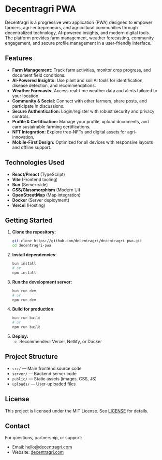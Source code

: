 # Decentragri PWA

Decentragri is a progressive web application (PWA) designed to empower farmers, agri-entrepreneurs, and agricultural communities through decentralized technology, AI-powered insights, and modern digital tools. The platform provides farm management, weather forecasting, community engagement, and secure profile management in a user-friendly interface.

## Features

- **Farm Management:** Track farm activities, monitor crop progress, and document field conditions.
- **AI-Powered Insights:** Use plant and soil AI tools for identification, disease detection, and recommendations.
- **Weather Forecasts:** Access real-time weather data and alerts tailored to your location.
- **Community & Social:** Connect with other farmers, share posts, and participate in discussions.
- **Secure Authentication:** Login/register with robust security and privacy controls.
- **Profile & Certification:** Manage your profile, upload documents, and earn sustainable farming certifications.
- **NFT Integration:** Explore tree-NFTs and digital assets for agri-innovation.
- **Mobile-First Design:** Optimized for all devices with responsive layouts and offline support.

## Technologies Used

- **React/Preact** (TypeScript)
- **Vite** (Frontend tooling)
- **Bun** (Server-side)
- **CSS/Glassmorphism** (Modern UI)
- **OpenStreetMap** (Map integration)
- **Docker** (Server deployment)
- **Vercel** (Hosting)

## Getting Started

1. **Clone the repository:**
   ```bash
   git clone https://github.com/decentragri/decentragri-pwa.git
   cd decentragri-pwa
   ```
2. **Install dependencies:**
   ```bash
   bun install
   # or
   npm install
   ```
3. **Run the development server:**
   ```bash
   bun run dev
   # or
   npm run dev
   ```
4. **Build for production:**
   ```bash
   bun run build
   # or
   npm run build
   ```
5. **Deploy:**
   - Recommended: Vercel, Netlify, or Docker

## Project Structure

- `src/` — Main frontend source code
- `server/` — Backend server code
- `public/` — Static assets (images, CSS, JS)
- `uploads/` — User-uploaded files

## License

This project is licensed under the MIT License. See [LICENSE](./LICENSE) for details.

## Contact

For questions, partnership, or support:
- Email: hello@decentragri.com
- Website: [decentragri.com](https://www.decentragri.com)
